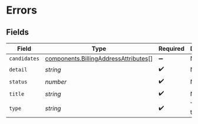 # Errors


## Fields

| Field                                                                                    | Type                                                                                     | Required                                                                                 | Description                                                                              |
| ---------------------------------------------------------------------------------------- | ---------------------------------------------------------------------------------------- | ---------------------------------------------------------------------------------------- | ---------------------------------------------------------------------------------------- |
| `candidates`                                                                             | [components.BillingAddressAttributes](../../models/shared/billingaddressattributes.md)[] | :heavy_minus_sign:                                                                       | N/A                                                                                      |
| `detail`                                                                                 | *string*                                                                                 | :heavy_check_mark:                                                                       | N/A                                                                                      |
| `status`                                                                                 | *number*                                                                                 | :heavy_check_mark:                                                                       | N/A                                                                                      |
| `title`                                                                                  | *string*                                                                                 | :heavy_check_mark:                                                                       | N/A                                                                                      |
| `type`                                                                                   | *string*                                                                                 | :heavy_check_mark:                                                                       | The error type.                                                                          |